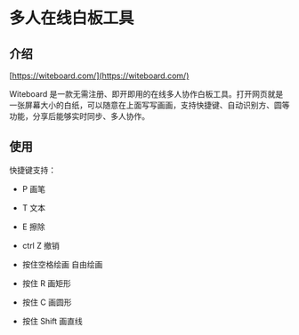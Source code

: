 # 多人在线白板工具

## 介绍

[https://witeboard.com/](https://witeboard.com/)

Witeboard 是一款无需注册、即开即用的在线多人协作白板工具。打开网页就是一张屏幕大小的白纸，可以随意在上面写写画画，支持快捷键、自动识别方、圆等功能，分享后能够实时同步、多人协作。


## 使用

快捷键支持：

- P 画笔

- T 文本

- E 擦除

- ctrl Z 撤销

- 按住空格绘画 自由绘画

- 按住 R 画矩形

- 按住 C 画圆形

- 按住 Shift 画直线